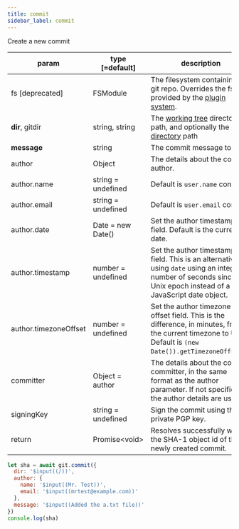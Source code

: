 ```yaml
---
title: commit
sidebar_label: commit
---
```


Create a new commit

| param                 | type [=default]    | description                                                                                                                                                         |
| --------------------- | ------------------ | ------------------------------------------------------------------------------------------------------------------------------------------------------------------- |
| fs [deprecated]       | FSModule           | The filesystem containing the git repo. Overrides the fs provided by the [plugin system](./plugin_fs.md).                                                           |
| **dir**, gitdir       | string, string     | The [working tree](dir-vs-gitdir.md) directory path, and optionally the [git directory](dir-vs-gitdir.md) path                                                      |
| **message**           | string             | The commit message to use.                                                                                                                                          |
| author                | Object             | The details about the commit author.                                                                                                                                |
| author.name           | string = undefined | Default is `user.name` config.                                                                                                                                      |
| author.email          | string = undefined | Default is `user.email` config.                                                                                                                                     |
| author.date           | Date = new Date()  | Set the author timestamp field. Default is the current date.                                                                                                        |
| author.timestamp      | number = undefined | Set the author timestamp field. This is an alternative to using `date` using an integer number of seconds since the Unix epoch instead of a JavaScript date object. |
| author.timezoneOffset | number = undefined | Set the author timezone offset field. This is the difference, in minutes, from the current timezone to UTC. Default is `(new Date()).getTimezoneOffset()`.          |
| committer             | Object = author    | The details about the commit committer, in the same format as the author parameter. If not specified, the author details are used.                                  |
| signingKey            | string = undefined | Sign the commit using this private PGP key.                                                                                                                         |
| return                | Promise\<void\>    | Resolves successfully with the SHA-1 object id of the newly created commit.                                                                                         |

```js live
let sha = await git.commit({
  dir: '$input((/))',
  author: {
    name: '$input((Mr. Test))',
    email: '$input((mrtest@example.com))'
  },
  message: '$input((Added the a.txt file))'
})
console.log(sha)
```